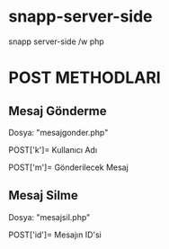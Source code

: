 # snapp-server-side
snapp server-side /w php
<h1>POST METHODLARI</h1>
<h2>Mesaj Gönderme</h2>
<p>Dosya: "mesajgonder.php"</p>
<p>POST['k']= Kullanıcı Adı</p>
<p>POST['m']= Gönderilecek Mesaj</p>

<h2>Mesaj Silme</h2>
<p>Dosya: "mesajsil.php"</p>
<p>POST['id']= Mesajın ID'si</p>
